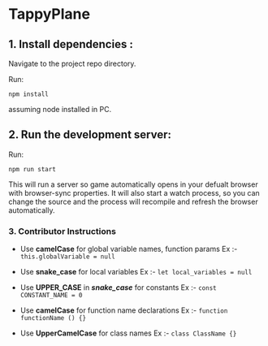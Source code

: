 # TappyPlane

## 1. Install dependencies :

Navigate to the project repo directory.

Run:

`npm install`

assuming node installed in PC.

## 2. Run the development server:

Run:

`npm run start`

This will run a server so game automatically opens in your defualt browser with browser-sync properties. It will also start a watch process, so you can change the source and the process will recompile and refresh the browser automatically.

### 3. Contributor Instructions

- Use **camelCase** for global variable names, function params
  Ex :- `this.globalVariable = null`
- Use **snake_case** for local variables
  Ex :- `let local_variables = null`

- Use **UPPER_CASE** in **_snake_case_** for constants
  Ex :- `const CONSTANT_NAME = 0`

- Use **camelCase** for function name declarations
  Ex :- `function functionName () {}`

- Use **UpperCamelCase** for class names
  Ex :- `class ClassName {}`
